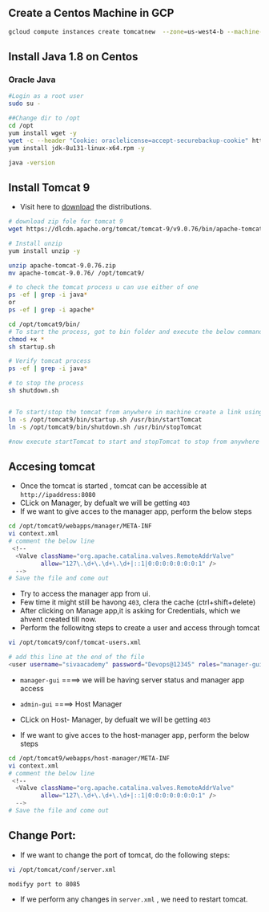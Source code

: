 ## Create a Centos Machine in GCP
```bash
gcloud compute instances create tomcatnew  --zone=us-west4-b --machine-type=e2-medium  --create-disk=auto-delete=yes,boot=yes,device-name=tomcatnew,image=projects/centos-cloud/global/images/centos-7-v20230615,mode=rw,size=20
```
## Install Java 1.8 on Centos
### Oracle Java
```bash
#Login as a root user
sudo su -

##Change dir to /opt
cd /opt
yum install wget -y
wget -c --header "Cookie: oraclelicense=accept-securebackup-cookie" http://download.oracle.com/otn-pub/java/jdk/8u131-b11/d54c1d3a095b4ff2b6607d096fa80163/jdk-8u131-linux-x64.rpm
yum install jdk-8u131-linux-x64.rpm -y

java -version
```

## Install Tomcat 9 
* Visit here to [download](https://tomcat.apache.org/download-90.cgi) the distributions.
```bash
# download zip fole for tomcat 9
wget https://dlcdn.apache.org/tomcat/tomcat-9/v9.0.76/bin/apache-tomcat-9.0.76.zip

# Install unzip 
yum install unzip -y

unzip apache-tomcat-9.0.76.zip
mv apache-tomcat-9.0.76/ /opt/tomcat9/

# to check the tomcat process u can use either of one 
ps -ef | grep -i java*
or
ps -ef | grep -i apache*

cd /opt/tomcat9/bin/
# To start the process, got to bin folder and execute the below command
chmod +x *
sh startup.sh 

# Verify tomcat process
ps -ef | grep -i java*

# to stop the process
sh shutdown.sh


# To start/stop the tomcat from anywhere in machine create a link using the below command 
ln -s /opt/tomcat9/bin/startup.sh /usr/bin/startTomcat
ln -s /opt/tomcat9/bin/shutdown.sh /usr/bin/stopTomcat

#now execute startTomcat to start and stopTomcat to stop from anywhere in the machine

```


## Accesing tomcat 
* Once the tomcat is started , tomcat can be accessible at `http://ipaddress:8080`
* CLick on Manager, by defualt we will be getting `403`
* If we want to give acces to the manager app, perform the below steps
```bash
cd /opt/tomcat9/webapps/manager/META-INF
vi context.xml
# comment the below line 
 <!--
  <Valve className="org.apache.catalina.valves.RemoteAddrValve"
         allow="127\.\d+\.\d+\.\d+|::1|0:0:0:0:0:0:0:1" />
  -->
# Save the file and come out
```
* Try to access the manager app from ui.
* Few time it might still be havong `403`, clera the cache (ctrl+shift+delete)
* After clicking on Manage app,it is asking for Credentials, which we ahvent created till now.
* Perform the followitng steps to create a user and access through tomcat
```bash
vi /opt/tomcat9/conf/tomcat-users.xml

# add this line at the end of the file
<user username="sivaacademy" password="Devops@12345" roles="manager-gui,admin-gui"/>
```
* `manager-gui` ====> we will be having server status and manager app access
* `admin-gui`   ====> Host Manager 

* CLick on Host- Manager, by defualt we will be getting `403`
* If we want to give acces to the host-manager app, perform the below steps
```bash
cd /opt/tomcat9/webapps/host-manager/META-INF
vi context.xml
# comment the below line 
 <!--
  <Valve className="org.apache.catalina.valves.RemoteAddrValve"
         allow="127\.\d+\.\d+\.\d+|::1|0:0:0:0:0:0:0:1" />
  -->
# Save the file and come out
```
## Change Port:
* If we want to change the port of tomcat, do the following steps:
```bash
vi /opt/tomcat/conf/server.xml

modifyy port to 8085
```
* If we perform any changes in `server.xml` , we need to restart tomcat.




